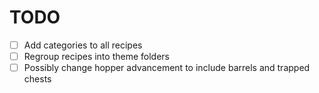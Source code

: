# TODO

- [ ] Add categories to all recipes
- [ ] Regroup recipes into theme folders
- [ ] Possibly change hopper advancement to include barrels and trapped chests
